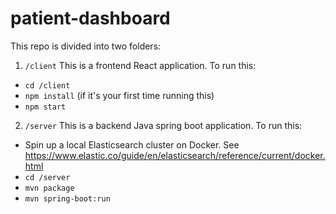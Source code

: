 # patient-dashboard

This repo is divided into two folders:

1. `/client`
This is a frontend React application. To run this:
- `cd /client`
- `npm install` (if it's your first time running this)
- `npm start`

2. `/server`
This is a backend Java spring boot application. To run this:
- Spin up a local Elasticsearch cluster on Docker. See https://www.elastic.co/guide/en/elasticsearch/reference/current/docker.html
- `cd /server`
- `mvn package`
- `mvn spring-boot:run`
